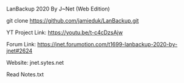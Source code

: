 LanBackup 2020 By J~Net (Web Edition)

git clone https://github.com/jamieduk/LanBackup.git

YT Project Link:
https://youtu.be/t-c4cDzsAjw

Forum Link:
https://jnet.forumotion.com/t1699-lanbackup-2020-by-jnet#2624

Website:
jnet.sytes.net

Read Notes.txt
